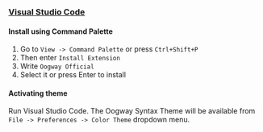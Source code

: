 ### [Visual Studio Code](https://code.visualstudio.com/)

#### Install using Command Palette

1.  Go to `View -> Command Palette` or press `Ctrl+Shift+P`
2.  Then enter `Install Extension`
3.  Write `Oogway Official`
4.  Select it or press Enter to install

#### Activating theme

Run Visual Studio Code. The Oogway Syntax Theme will be available from `File -> Preferences -> Color Theme` dropdown menu.
